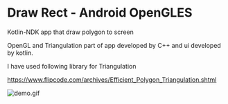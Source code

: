 # Draw Rect - Android OpenGLES
Kotlin-NDK app that draw polygon to screen

OpenGL and Triangulation part of app developed by C++ and ui developed by kotlin.

I have used following library for Triangulation 

https://www.flipcode.com/archives/Efficient_Polygon_Triangulation.shtml

![demo.gif](.\demo.gif)
